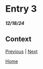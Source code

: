 # Entry 3
##### 12/18/24

## Context 


[Previous](entry02.md) | [Next](entry04.md)

[Home](../README.md)
